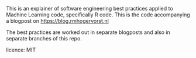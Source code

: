 
This is an explainer of software engineering best practices applied to Machine 
Learning code, specifically R code. This is the code accompanying a blogpost
on <https://blog.rmhogervorst.nl>

The best practices are worked out in separate blogposts and also in separate
branches of this repo. 


licence: MIT